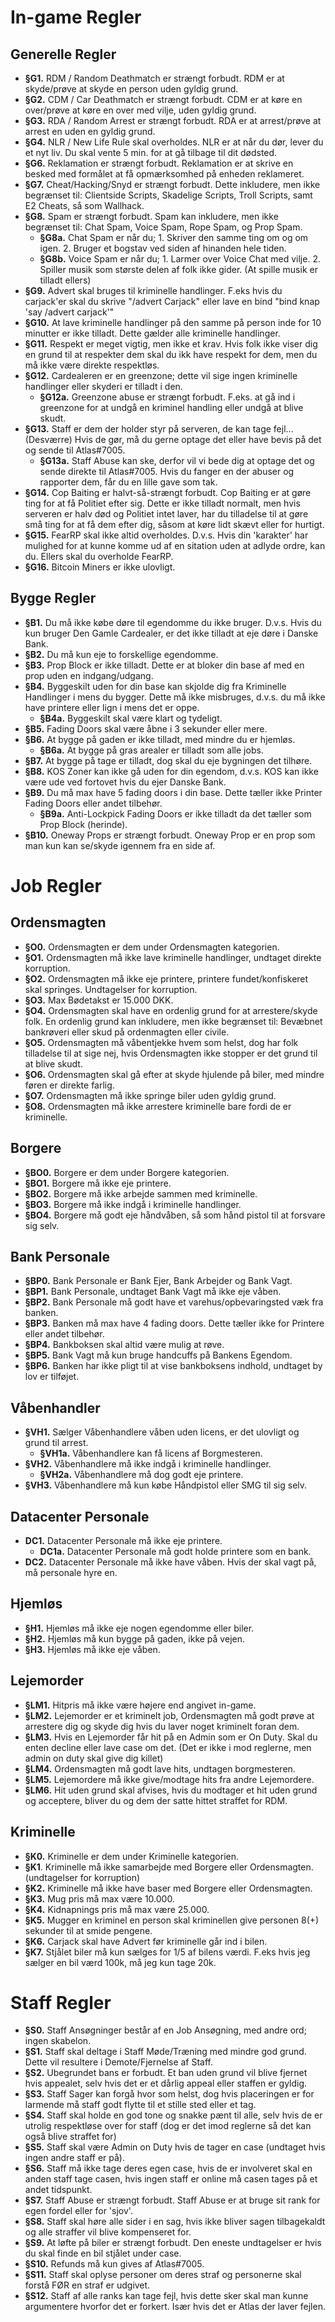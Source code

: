 # In-game Regler
## Generelle Regler
- **§G1.** RDM / Random Deathmatch er strængt forbudt. RDM er at skyde/prøve at skyde en person uden gyldig grund.  
- **§G2.** CDM / Car Deathmatch er strængt forbudt. CDM er at køre en over/prøve at køre en over med vilje, uden gyldig grund.  
- **§G3.** RDA / Random Arrest er strængt forbudt. RDA er at arrest/prøve at arrest en uden en gyldig grund.  
- **§G4.** NLR / New Life Rule skal overholdes. NLR er at når du dør, lever du et nyt liv. Du skal vente 5 min. for at gå tilbage til dit dødsted.  
- **§G6.** Reklamation er strængt forbudt. Reklamation er at skrive en besked med formålet at få opmærksomhed på enheden reklameret.  
- **§G7.** Cheat/Hacking/Snyd er strængt forbudt. Dette inkludere, men ikke begrænset til: Clientside Scripts, Skadelige Scripts, Troll Scripts, samt E2 Cheats, så som Wallhack.  
- **§G8.** Spam er strængt forbudt. Spam kan inkludere, men ikke begrænset til: Chat Spam, Voice Spam, Rope Spam, og Prop Spam.  
  - **§G8a.** Chat Spam er når du; 1. Skriver den samme ting om og om igen. 2. Bruger et bogstav ved siden af hinanden hele tiden.  
  - **§G8b.** Voice Spam er når du; 1. Larmer over Voice Chat med vilje. 2. Spiller musik som største delen af folk ikke gider. (At spille musik er tilladt ellers)  
- **§G9.** Advert skal bruges til kriminelle handlinger. F.eks hvis du carjack'er skal du skrive "/advert Carjack" eller lave en bind "bind knap 'say /advert carjack'"  
- **§G10.** At lave kriminelle handlinger på den samme på person inde for 10 minutter er ikke tilladt. Dette gælder alle kriminelle handlinger.  
- **§G11.** Respekt er meget vigtig, men ikke et krav. Hvis folk ikke viser dig en grund til at respekter dem skal du ikk have respekt for dem, men du må ikke være direkte respektløs.  
- **§G12.** Cardealeren er en greenzone; dette vil sige ingen kriminelle handlinger eller skyderi er tilladt i den.  
  - **§G12a.** Greenzone abuse er strængt forbudt. F.eks. at gå ind i greenzone for at undgå en kriminel handling eller undgå at blive skudt.  
- **§G13.** Staff er dem der holder styr på serveren, de kan tage fejl...(Desværre) Hvis de gør, må du gerne optage det eller have bevis på det og sende til Atlas#7005.  
  - **§G13a.** Staff Abuse kan ske, derfor vil vi bede dig at optage det og sende direkte til Atlas#7005. Hvis du fanger en der abuser og rapporter dem, får du en lille gave som tak.  
- **§G14.** Cop Baiting er halvt-så-strængt forbudt. Cop Baiting er at gøre ting for at få Politiet efter sig. Dette er ikke tilladt normalt, men hvis serveren er halv død og Politiet intet   laver, har du tilladelse til at gøre små ting for at få dem efter dig, såsom at køre lidt skævt eller for hurtigt.  
- **§G15.** FearRP skal ikke altid overholdes. D.v.s. Hvis din 'karakter' har mulighed for at kunne komme ud af en sitation uden at adlyde ordre, kan du. Ellers skal du overholde FearRP.  
- **§G16.** Bitcoin Miners er ikke ulovligt.  
## Bygge Regler
- **§B1.** Du må ikke købe døre til egendomme du ikke bruger. D.v.s. Hvis du kun bruger Den Gamle Cardealer, er det ikke tilladt at eje døre i Danske Bank.  
- **§B2.** Du må kun eje to forskellige egendomme.  
- **§B3.** Prop Block er ikke tilladt. Dette er at bloker din base af med en prop uden en indgang/udgang.  
- **§B4.** Byggeskilt uden for din base kan skjolde dig fra Kriminelle Handlinger i mens du bygger. Dette må ikke misbruges, d.v.s. du må ikke have printere eller lign i mens det er oppe.  
  - **§B4a.** Byggeskilt skal være klart og tydeligt.  
- **§B5.** Fading Doors skal være åbne i 3 sekunder eller mere.  
- **§B6.** At bygge på gaden er ikke tilladt, med mindre du er hjemløs.  
  - **§B6a.** At bygge på gras arealer er tilladt som alle jobs.  
- **§B7.** At bygge på tage er tilladt, dog skal du eje bygningen det tilhøre.  
- **§B8.** KOS Zoner kan ikke gå uden for din egendom, d.v.s. KOS kan ikke være ude ved fortovet hvis du ejer Danske Bank.  
- **§B9.** Du må max have 5 fading doors i din base. Dette tæller ikke Printer Fading Doors eller andet tilbehør.  
  - **§B9a.** Anti-Lockpick Fading Doors er ikke tilladt da det tæller som Prop Block (herinde).  
- **§B10.** Oneway Props er strængt forbudt. Oneway Prop er en prop som man kun kan se/skyde igennem fra en side af.  
# Job Regler
## Ordensmagten
- **§O0.** Ordensmagten er dem under Ordensmagten kategorien.  
- **§O1.** Ordensmagten må ikke lave kriminelle handlinger, undtaget direkte korruption.  
- **§O2.** Ordensmagten må ikke eje printere, printere fundet/konfiskeret skal springes. Undtagelser for korruption.  
- **§O3.** Max Bødetakst er 15.000 DKK.  
- **§O4.** Ordensmagten skal have en ordenlig grund for at arrestere/skyde folk. En ordenlig grund kan inkludere, men ikke begrænset til: Bevæbnet bankrøveri eller skud på ordenmagten eller civile.  
- **§O5.** Ordensmagten må våbentjekke hvem som helst, dog har folk tilladelse til at sige nej, hvis Ordensmagten ikke stopper er det grund til at blive skudt.  
- **§O6.** Ordensmagten skal gå efter at skyde hjulende på biler, med mindre føren er direkte farlig.  
- **§O7.** Ordensmagten må ikke springe biler uden gyldig grund.  
- **§O8.** Ordensmagten må ikke arrestere kriminelle bare fordi de er kriminelle.  
## Borgere
- **§BO0.** Borgere er dem under Borgere kategorien.  
- **§BO1.** Borgere må ikke eje printere.  
- **§BO2.** Borgere må ikke arbejde sammen med kriminelle.  
- **§BO3.** Borgere må ikke indgå i kriminelle handlinger.  
- **§BO4.** Borgere må godt eje håndvåben, så som hånd pistol til at forsvare sig selv.  
## Bank Personale
- **§BP0.** Bank Personale er Bank Ejer, Bank Arbejder og Bank Vagt.  
- **§BP1.** Bank Personale, undtaget Bank Vagt må ikke eje våben.  
- **§BP2.** Bank Personale må godt have et varehus/opbevaringsted væk fra banken.  
- **§BP3.** Banken må max have 4 fading doors. Dette tæller ikke for Printere eller andet tilbehør.  
- **§BP4.** Bankboksen skal altid være mulig at røve.  
- **§BP5.** Bank Vagt må kun bruge handcuffs på Bankens Egendom.  
- **§BP6.** Banken har ikke pligt til at vise bankboksens indhold, undtaget by lov er tilføjet.  
## Våbenhandler
- **§VH1.** Sælger Våbenhandlere våben uden licens, er det ulovligt og grund til arrest.  
  - **§VH1a.** Våbenhandlere kan få licens af Borgmesteren.  
- **§VH2.** Våbenhandlere må ikke indgå i kriminelle handlinger.  
  - **§VH2a.** Våbenhandlere må dog godt eje printere.  
- **§VH3.** Våbenhandlere må kun købe Håndpistol eller SMG til sig selv.  
## Datacenter Personale
- **DC1.** Datacenter Personale må ikke eje printere.
  - **DC1a.** Datacenter Personale må godt holde printere som en bank.
- **DC2.** Datacenter Personale må ikke have våben. Hvis der skal vagt på, må personale hyre en.
## Hjemløs
- **§H1.** Hjemløs må ikke eje nogen egendomme eller biler.  
- **§H2.** Hjemløs må kun bygge på gaden, ikke på vejen.  
- **§H3.** Hjemløs må ikke eje våben.  
## Lejemorder
- **§LM1.** Hitpris må ikke være højere end angivet in-game.  
- **§LM2.** Lejemorder er et kriminelt job, Ordensmagten må godt prøve at arrestere dig og skyde dig hvis du laver noget kriminelt foran dem.  
- **§LM3.** Hvis en Lejemorder får hit på en Admin som er On Duty. Skal du enten decline eller lave case om det. (Det er ikke i mod reglerne, men admin on duty skal give dig killet)  
- **§LM4.** Ordensmagten må godt lave hits, undtagen borgmesteren.  
- **§LM5.** Lejemordere må ikke give/modtage hits fra andre Lejemordere.  
- **§LM6.** Hit uden grund skal afvises, hvis du modtager et hit uden grund og acceptere, bliver du og dem der satte hittet straffet for RDM.  
## Kriminelle
- **§K0.** Kriminelle er dem under Kriminelle kategorien.  
- **§K1**. Kriminelle må ikke samarbejde med Borgere eller Ordensmagten. (undtagelser for korruption)  
- **§K2.** Kriminelle må ikke have baser med Borgere eller Ordensmagten.  
- **§K3.** Mug pris må max være 10.000.  
- **§K4.** Kidnapnings pris må max være 25.000.  
- **§K5.** Mugger en kriminel en person skal kriminellen give personen 8(+) sekunder til at smide pengene.  
- **§K6.** Carjack skal have Advert før kriminelle går ind i bilen.  
- **§K7.** Stjålet biler må kun sælges for 1/5 af bilens værdi. F.eks hvis jeg sælger en bil værd 100k, må jeg kun tage 20k.  
# Staff Regler
- **§S0.** Staff Ansøgninger består af en Job Ansøgning, med andre ord; ingen skabelon.  
- **§S1.** Staff skal deltage i Staff Møde/Træning med mindre god grund. Dette vil resultere i Demote/Fjernelse af Staff.  
- **§S2.** Ubegrundet bans er forbudt. Et ban uden grund vil blive fjernet hvis appealet, selv hvis det er et dårlig appeal eller staffen er gyldig.  
- **§S3.** Staff Sager kan forgå hvor som helst, dog hvis placeringen er for larmende må staff godt flytte til et stille sted eller et tag.  
- **§S4.** Staff skal holde en god tone og snakke pænt til alle, selv hvis de er utrolig respektløse over for staff (dog er det imod reglerne så det kan også blive straffet for)  
- **§S5.** Staff skal være Admin on Duty hvis de tager en case (undtaget hvis ingen andre staff er på).  
- **§S6.** Staff må ikke tage deres egen case, hvis de er involveret skal en anden staff tage casen, hvis ingen staff er online må casen tages på et andet tidspunkt.  
- **§S7.** Staff Abuse er strængt forbudt. Staff Abuse er at bruge sit rank for egen fordel eller for 'sjov'.  
- **§S8.** Staff skal høre alle sider i en sag, hvis ikke bliver sagen tilbagekaldt og alle straffer vil blive kompenseret for.  
- **§S9.** At løfte på biler er strængt forbudt. Den eneste undtagelser er hvis du skal finde en bil stjålet under case.  
- **§S10.** Refunds må kun gives af Atlas#7005.  
- **§S11.** Staff skal oplyse personer om deres straf og personerne skal forstå FØR en straf er udgivet.  
- **§S12.** Staff af alle ranks kan tage fejl, hvis dette sker skal man kunne argumentere hvorfor det er forkert. Især hvis det er Atlas der laver fejlen.  